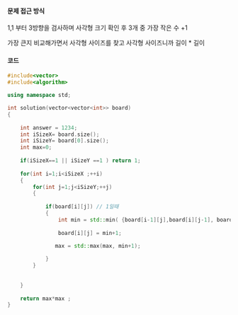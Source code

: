 #### 문제 접근 방식

1,1 부터 3방향을 검사하며 사각형 크기 확인 후 3개 중 가장 작은 수  +1 

가장 큰지 비교해가면서 사각형 사이즈를 찾고 사각형 사이즈니까 길이 * 길이

#### 코드

```c++
#include<vector>
#include<algorithm>

using namespace std;

int solution(vector<vector<int>> board)
{
    
    int answer = 1234;
    int iSizeX= board.size();
    int iSizeY= board[0].size();
    int max=0;
    
    if(iSizeX==1 || iSizeY ==1 ) return 1;
    
    for(int i=1;i<iSizeX ;++i)
    {
        for(int j=1;j<iSizeY;++j)
        {   
            
            if(board[i][j]) // 1일때
            { 
                int min = std::min( {board[i-1][j],board[i][j-1], board[i-1][j-1]} );
                
                board[i][j] = min+1;

               max = std::max(max, min+1);
               
            }
        }
        
         
    }
    
    return max*max ;
}
```





